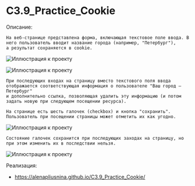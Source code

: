 # C3.9_Practice_Cookie

Описание:

    На веб-странице представлена форма, включающая текстовое поле ввода. В него пользователь вводит название города (например, "Петербург"), 
    а результат сохраняется в cookie. 

![Иллюстрация к проекту](https://github.com/AlenaPliusnina/C3.9_Practice_Cookie/blob/master/screenshots/screen_1.png)

![Иллюстрация к проекту](https://github.com/AlenaPliusnina/C3.9_Practice_Cookie/blob/master/screenshots/screen_2.png)

    При последующих входах на страницу вместо текстового поля ввода отображается соответствующая информация о пользователе "Ваш город — Петербург" 
    и дополнительно ссылка, позволяющая удалить эту информацию (и потом задать новую при следующем посещении ресурса).

    На странице есть шесть галочек (checkbox) и кнопка "сохранить". 
    Пользователь при посещении страницы может отметить их как угодно. 

![Иллюстрация к проекту](https://github.com/AlenaPliusnina/C3.9_Practice_Cookie/blob/master/screenshots/screen_3.png)

    Состояние галочек сохранится при последующих заходах на страницу, но при этом изменить их в последствии нельзя. 

![Иллюстрация к проекту](https://github.com/AlenaPliusnina/C3.9_Practice_Cookie/blob/master/screenshots/screen_4.png)

Реализация:

   - https://alenapliusnina.github.io/C3.9_Practice_Cookie/
